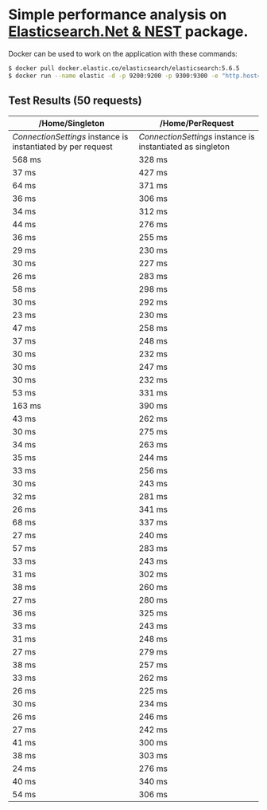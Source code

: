 # Simple performance analysis on [Elasticsearch.Net & NEST](https://github.com/elastic/elasticsearch-net) package. 

Docker can be used to work on the application with these commands:
```sh
$ docker pull docker.elastic.co/elasticsearch/elasticsearch:5.6.5
$ docker run --name elastic -d -p 9200:9200 -p 9300:9300 -e "http.host=0.0.0.0" -e "transport.host=127.0.0.1" -e "xpack.security.enabled=false" docker.elastic.co/elasticsearch/elasticsearch:5.6.5
```

## Test Results (50 requests)

| /Home/Singleton | /Home/PerRequest |
| ------ | ------ |
|*ConnectionSettings* instance is instantiated by per request | *ConnectionSettings* instance is instantiated as singleton |
 | 568 ms | 328 ms | 
 | 37 ms | 427 ms | 
 | 64 ms | 371 ms | 
 | 36 ms | 306 ms | 
 | 34 ms | 312 ms | 
 | 44 ms | 276 ms | 
 | 36 ms | 255 ms | 
 | 29 ms | 230 ms | 
 | 30 ms | 227 ms | 
 | 26 ms | 283 ms | 
 | 58 ms | 298 ms | 
 | 30 ms | 292 ms | 
 | 23 ms | 230 ms | 
 | 47 ms | 258 ms | 
 | 37 ms | 248 ms | 
 | 30 ms | 232 ms | 
 | 30 ms | 247 ms | 
 | 30 ms | 232 ms | 
 | 53 ms | 331 ms | 
 | 163 ms | 390 ms | 
 | 43 ms | 262 ms | 
 | 30 ms | 275 ms | 
 | 34 ms | 263 ms | 
 | 35 ms | 244 ms | 
 | 33 ms | 256 ms | 
 | 30 ms | 243 ms | 
 | 32 ms | 281 ms | 
 | 26 ms | 341 ms | 
 | 68 ms | 337 ms | 
 | 27 ms | 240 ms | 
 | 57 ms | 283 ms | 
 | 33 ms | 243 ms | 
 | 31 ms | 302 ms | 
 | 38 ms | 260 ms | 
 | 27 ms | 280 ms | 
 | 36 ms | 325 ms | 
 | 33 ms | 243 ms | 
 | 31 ms | 248 ms | 
 | 27 ms | 279 ms | 
 | 38 ms | 257 ms | 
 | 33 ms | 262 ms | 
 | 26 ms | 225 ms | 
 | 30 ms | 234 ms | 
 | 26 ms | 246 ms | 
 | 27 ms | 242 ms | 
 | 41 ms | 300 ms | 
 | 38 ms | 303 ms | 
 | 24 ms | 276 ms | 
 | 40 ms | 340 ms | 
 | 54 ms | 306 ms | 

